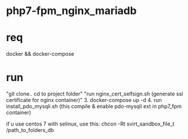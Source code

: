 # php7-fpm_nginx_mariadb

# req
docker && docker-compose

# run
"git clone.. cd to project folder"
"run nginx_cert_selfsign.sh (generate ssl certificate for nginx container)"
3. docker-compose up -d
4. run install_pdo_mysqli.sh (this compile & enable pdo-mysqli ext in php7_fpm container)

if u use centos 7 with selinux, use this:
chcon -Rt svirt_sandbox_file_t /path_to_folders_db

